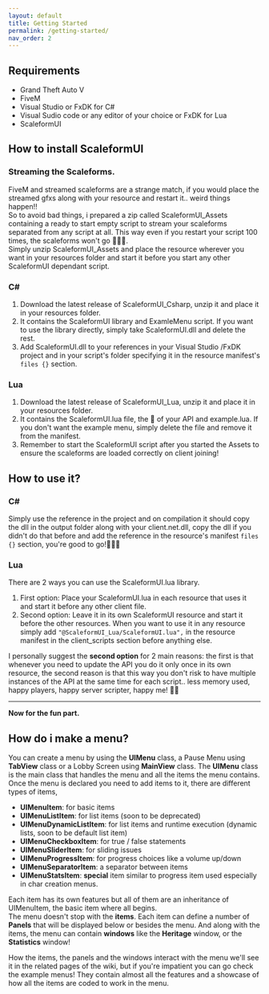 ```yaml
---
layout: default
title: Getting Started
permalink: /getting-started/
nav_order: 2
---
```


## Requirements  
* Grand Theft Auto V  
* FiveM  
* Visual Studio or FxDK for C#
* Visual Sudio code or any editor of your choice or FxDK for Lua
* ScaleformUI

## How to install ScaleformUI  

### Streaming the Scaleforms.
FiveM and streamed scaleforms are a strange match, if you would place the streamed gfxs along with your resource and restart it.. weird things happen!!  
So to avoid bad things, i prepared a zip called ScaleformUI_Assets containing a ready to start empty script to stream your scaleforms separated from any script at all. This way even if you restart your script 100 times, the scaleforms won't go 🍌🍌🍌.  
Simply unzip ScaleformUI_Assets and place the resource wherever you want in your resources folder and start it before you start any other ScaleformUI dependant script.

### C# 
1. Download the latest release of ScaleformUI_Csharp, unzip it and place it in your resources folder.
2. It contains the ScaleformUI library and ExamleMenu script. If you want to use the library directly, simply take ScaleformUI.dll and delete the rest.
3. Add ScaleformUI.dll to your references in your Visual Studio /FxDK project and in your script's folder specifying it in the resource manifest's `files {}` section.

### Lua
1. Download the latest release of ScaleformUI_Lua, unzip it and place it in your resources folder.
2. It contains the ScaleformUI.lua file, the 💖 of your API and example.lua. If you don't want the example menu, simply delete the file and remove it from the manifest.
3. Remember to start the ScaleformUI script after you started the Assets to ensure the scaleforms are loaded correctly on client joining!

## How to use it?  
### C#
Simply use the reference in the project and on compilation it should copy the dll in the output folder along with your client.net.dll, copy the dll if you didn't do that before and add the reference in the resource's manifest `files {}` section, you're good to go!🍾🥂🎉

### Lua
There are 2 ways you can use the ScaleformUI.lua library.
1. First option: Place your ScaleformUI.lua in each resource that uses it and start it before any other client file.
2. Second option: Leave it in its own ScaleformUI resource and start it before the other resources. When you want to use it in any resource simply add `"@ScaleformUI_Lua/ScaleformUI.lua",` in the resource manifest in the client_scripts section before anything else.  

I personally suggest the **second option** for 2 main reasons: the first is that whenever you need to update the API you do it only once in its own resource, the second reason is that this way you don't risk to have multiple instances of the API at the same time for each script.. less memory used, happy players, happy server scripter, happy me! 🥳🥳

---

**Now for the fun part.**
## How do i make a menu?  

You can create a menu by using the **UIMenu** class, a Pause Menu using **TabView** class or a Lobby Screen using **MainView** class.
The **UIMenu** class is the main class that handles the menu and all the items the menu contains.
Once the menu is declared you need to add items to it, there are different types of items, 
* **UIMenuItem**: for basic items
* **UIMenuListItem**: for list items (soon to be deprecated)
* **UIMenuDynamicListItem**: for list items and runtime execution (dynamic lists, soon to be default list item)
* **UIMenuCheckboxItem**: for true / false statements
* **UIMenuSliderItem**: for sliding issues
* **UIMenuProgressItem**: for progress choices like a volume up/down
* **UIMenuSeparatorItem**: a separator between items
* **UIMenuStatsItem**: **special** item similar to progress item used especially in char creation menus.

Each item has its own features but all of them are an inheritance of UIMenuItem, the basic item where all begins.  
The menu doesn't stop with the **items**. Each item can define a number of **Panels** that will be displayed below or besides the menu.
And along with the items, the menu can contain **windows** like the **Heritage** window, or the **Statistics** window!

How the items, the panels and the windows interact with the menu we'll see it in the related pages of the wiki, but if you're impatient you can go check the example menus! They contain almost all the features and a showcase of how all the items are coded to work in the menu.